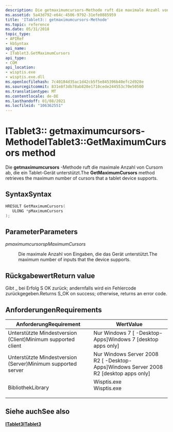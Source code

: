 ```yaml
---
description: Die getmaximumcursors-Methode ruft die maximale Anzahl von Cursorn ab, die ein Tablet-Gerät unterstützt.
ms.assetid: 5a43d792-e64c-4506-9792-31efe0885959
title: 'ITablet3:: getmaximumcursors-Methode'
ms.topic: reference
ms.date: 05/31/2018
topic_type:
- APIRef
- kbSyntax
api_name:
- ITablet3.GetMaximumCursors
api_type:
- COM
api_location:
- wisptis.exe
- wisptis.exe.dll
ms.openlocfilehash: 7c40184d35ac1d42cb5f5e845396b40efc2d928e
ms.sourcegitcommit: 831e8f3db78ab820e1710cede244553c70e50500
ms.translationtype: MT
ms.contentlocale: de-DE
ms.lasthandoff: 01/08/2021
ms.locfileid: "106362551"
---
```

# <a name="itablet3getmaximumcursors-method"></a><span data-ttu-id="0fb36-103">ITablet3:: getmaximumcursors-Methode</span><span class="sxs-lookup"><span data-stu-id="0fb36-103">ITablet3::GetMaximumCursors method</span></span>

<span data-ttu-id="0fb36-104">Die **getmaximumcursors** -Methode ruft die maximale Anzahl von Cursorn ab, die ein Tablet-Gerät unterstützt.</span><span class="sxs-lookup"><span data-stu-id="0fb36-104">The **GetMaximumCursors** method retrieves the maximum number of cursors that a tablet device supports.</span></span>

## <a name="syntax"></a><span data-ttu-id="0fb36-105">Syntax</span><span class="sxs-lookup"><span data-stu-id="0fb36-105">Syntax</span></span>


```C++
HRESULT GetMaximumCursors(
   ULONG *pMaximumCursors
);
```



## <a name="parameters"></a><span data-ttu-id="0fb36-106">Parameter</span><span class="sxs-lookup"><span data-stu-id="0fb36-106">Parameters</span></span>

<dl> <dt>

<span data-ttu-id="0fb36-107">*pmaximumcursors*</span><span class="sxs-lookup"><span data-stu-id="0fb36-107">*pMaximumCursors*</span></span> 
</dt> <dd>

<span data-ttu-id="0fb36-108">Die maximale Anzahl von Eingaben, die das Gerät unterstützt.</span><span class="sxs-lookup"><span data-stu-id="0fb36-108">The maximum number of inputs that the device supports.</span></span>

</dd> </dl>

## <a name="return-value"></a><span data-ttu-id="0fb36-109">Rückgabewert</span><span class="sxs-lookup"><span data-stu-id="0fb36-109">Return value</span></span>

<span data-ttu-id="0fb36-110">Gibt \_ bei Erfolg S OK zurück; andernfalls wird ein Fehlercode zurückgegeben.</span><span class="sxs-lookup"><span data-stu-id="0fb36-110">Returns S\_OK on success; otherwise, returns an error code.</span></span>

## <a name="requirements"></a><span data-ttu-id="0fb36-111">Anforderungen</span><span class="sxs-lookup"><span data-stu-id="0fb36-111">Requirements</span></span>



| <span data-ttu-id="0fb36-112">Anforderung</span><span class="sxs-lookup"><span data-stu-id="0fb36-112">Requirement</span></span> | <span data-ttu-id="0fb36-113">Wert</span><span class="sxs-lookup"><span data-stu-id="0fb36-113">Value</span></span> |
|-------------------------------------|----------------------------------------------------------------------------------------|
| <span data-ttu-id="0fb36-114">Unterstützte Mindestversion (Client)</span><span class="sxs-lookup"><span data-stu-id="0fb36-114">Minimum supported client</span></span><br/> | <span data-ttu-id="0fb36-115">Nur Windows 7 \[ -Desktop-Apps\]</span><span class="sxs-lookup"><span data-stu-id="0fb36-115">Windows 7 \[desktop apps only\]</span></span><br/>                                             |
| <span data-ttu-id="0fb36-116">Unterstützte Mindestversion (Server)</span><span class="sxs-lookup"><span data-stu-id="0fb36-116">Minimum supported server</span></span><br/> | <span data-ttu-id="0fb36-117">Nur Windows Server 2008 R2 \[ -Desktop-Apps\]</span><span class="sxs-lookup"><span data-stu-id="0fb36-117">Windows Server 2008 R2 \[desktop apps only\]</span></span><br/>                                |
| <span data-ttu-id="0fb36-118">Bibliothek</span><span class="sxs-lookup"><span data-stu-id="0fb36-118">Library</span></span><br/>                  | <dl> <span data-ttu-id="0fb36-119"><dt>Wisptis.exe</dt></span><span class="sxs-lookup"><span data-stu-id="0fb36-119"><dt>Wisptis.exe</dt></span></span> </dl> |



## <a name="see-also"></a><span data-ttu-id="0fb36-120">Siehe auch</span><span class="sxs-lookup"><span data-stu-id="0fb36-120">See also</span></span>

<dl> <dt>

[<span data-ttu-id="0fb36-121">**ITablet3**</span><span class="sxs-lookup"><span data-stu-id="0fb36-121">**ITablet3**</span></span>](itablet3.md)
</dt> </dl>

 

 




